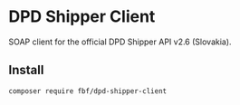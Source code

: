 # DPD Shipper Client

SOAP client for the official DPD Shipper API v2.6 (Slovakia).

## Install

```bash
composer require fbf/dpd-shipper-client
